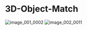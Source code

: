 # 3D-Object-Match

![image_001_0002](https://github.com/oguzhanakkaya/3D-Object-Match/assets/26164843/015fe764-1c87-4373-b83f-6a02e996075c)
![image_002_0011](https://github.com/oguzhanakkaya/3D-Object-Match/assets/26164843/e6f66dd7-5df4-4d04-89ed-751f3e42e7d8)
